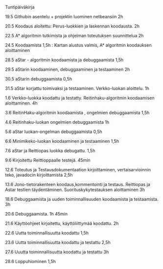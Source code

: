 Tuntipäiväkirja

19.5 Githubin asentelu + projektin luominen netbeansiin 2h

20.5 Koodaus aloitettu: Perus-luokkien ja laskennan koodausta. 2h

22.5 A* algoritmin tutkimista ja ohjelman toteutuksen suunnittelua 2h

24.5 Koodaamista 1,5h : Kartan alustus valmis, A* algoritmin koodauksen aloittaminen

28.5 aStar - algoritmin koodaamista ja debuggaamista 1,5h

29.5 aStarin koodaaminen, debuggaaminen ja testaaminen 2h

30.5 aStarin debuggaamista 0,5h

31.5 aStar korjattu toimivaksi ja testaaminen. Verkko-luokan aloittelu. 1h

1.6  Verkko-luokka koodattu ja testatty. Reitinhaku-algoritmin koodaamisen aloittaminen. 4h

3.6 ReitinHaku-algoritmin koodaamista , ongelmien debuggaamista 1,5h

4.6 Reitinhaku-luokan ongelmien debuggaamista 1h

5.6 aStar luokan-ongelman debuggaamista 0,5h

6.6 Minimikeko-luokan koodaaminen ja testaaminen 1,5h

7.6 aStar ja Reittiopas luokka debugattu. 1,5h

9.6 Kirjoitettu Reittioppaalle testejä. 45min

12.6 Toteutus ja Testausdokumentaation kirjoittaminen, vertaisarvioinnin teko, javadocin kirjoittamista 2,5h

13.6 Jono-tietorakenteen koodaus,kommentointi ja testaus. Reittiopas ja Astar testien täydentäminen. Suorituskykytestauksen aloittaminen 3h

18.6 Debuggaamista ja uuden toiminnallisuuden koodaamista ja testaamista. 3h

20.6 Debuggaamista. 1h 45min

21.6 Käyttöohjeet kirjoitettu, käyttöliittymää koodattu. 2h

22.6 Uutta toiminnallisuutta koodattu 1,5h

23.6 Uutta toiminnallisuutta koodattu ja testattu 2,5h

27.6 Uuutta toiminnallisuutta koodattu ja testattu 3h

28.6 Loppuhiominen 1,5h


